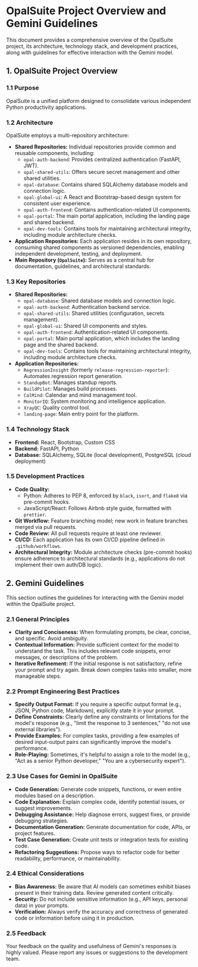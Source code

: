 # OpalSuite Project Overview and Gemini Guidelines

This document provides a comprehensive overview of the OpalSuite project, its architecture, technology stack, and development practices, along with guidelines for effective interaction with the Gemini model.

## 1. OpalSuite Project Overview

### 1.1 Purpose
OpalSuite is a unified platform designed to consolidate various independent Python productivity applications.

### 1.2 Architecture
OpalSuite employs a multi-repository architecture:
*   **Shared Repositories:** Individual repositories provide common and reusable components, including:
    *   `opal-auth-backend`: Provides centralized authentication (FastAPI, JWT).
    *   `opal-shared-utils`: Offers secure secret management and other shared utilities.
    *   `opal-database`: Contains shared SQLAlchemy database models and connection logic.
    *   `opal-global-ui`: A React and Bootstrap-based design system for consistent user experience.
    *   `opal-auth-frontend`: Contains authentication-related UI components.
    *   `opal-portal`: The main portal application, including the landing page and shared backend.
    *   `opal-dev-tools`: Contains tools for maintaining architectural integrity, including module architecture checks.
*   **Application Repositories:** Each application resides in its own repository, consuming shared components as versioned dependencies, enabling independent development, testing, and deployment.
*   **Main Repository (`OpalSuite`):** Serves as a central hub for documentation, guidelines, and architectural standards.

### 1.3 Key Repositories
*   **Shared Repositories:**
    *   `opal-database`: Shared database models and connection logic.
    *   `opal-auth-backend`: Authentication backend service.
    *   `opal-shared-utils`: Shared utilities (configuration, secrets management).
    *   `opal-global-ui`: Shared UI components and styles.
    *   `opal-auth-frontend`: Authentication-related UI components.
    *   `opal-portal`: Main portal application, which includes the landing page and the shared backend.
    *   `opal-dev-tools`: Contains tools for maintaining architectural integrity, including module architecture checks.
*   **Application Repositories:**
    *   `RegressionInsight` (formerly `release-regression-reporter`): Automates regression report generation.
    *   `StandupBot`: Manages standup reports.
    *   `BuildPilot`: Manages build processes.
    *   `CalMind`: Calendar and mind management tool.
    *   `MonitorIQ`: System monitoring and intelligence application.
    *   `XrayQC`: Quality control tool.
    *   `landing-page`: Main entry point for the platform.

### 1.4 Technology Stack
*   **Frontend:** React, Bootstrap, Custom CSS
*   **Backend:** FastAPI, Python
*   **Database:** SQLAlchemy, SQLite (local development), PostgreSQL (cloud deployment)

### 1.5 Development Practices
*   **Code Quality:**
    *   Python: Adheres to PEP 8, enforced by `black`, `isort`, and `flake8` via pre-commit hooks.
    *   JavaScript/React: Follows Airbnb style guide, formatted with `prettier`.
*   **Git Workflow:** Feature branching model; new work in feature branches merged via pull requests.
*   **Code Review:** All pull requests require at least one reviewer.
*   **CI/CD:** Each application has its own CI/CD pipeline defined in `.github/workflows`.
*   **Architectural Integrity:** Module architecture checks (pre-commit hooks) ensure adherence to architectural standards (e.g., applications do not implement their own auth/DB logic).

## 2. Gemini Guidelines

This section outlines the guidelines for interacting with the Gemini model within the OpalSuite project.

### 2.1 General Principles
*   **Clarity and Conciseness:** When formulating prompts, be clear, concise, and specific. Avoid ambiguity.
*   **Contextual Information:** Provide sufficient context for the model to understand the task. This includes relevant code snippets, error messages, or descriptions of the problem.
*   **Iterative Refinement:** If the initial response is not satisfactory, refine your prompt and try again. Break down complex tasks into smaller, more manageable steps.

### 2.2 Prompt Engineering Best Practices
*   **Specify Output Format:** If you require a specific output format (e.g., JSON, Python code, Markdown), explicitly state it in your prompt.
*   **Define Constraints:** Clearly define any constraints or limitations for the model's response (e.g., "limit the response to 3 sentences," "do not use external libraries").
*   **Provide Examples:** For complex tasks, providing a few examples of desired input-output pairs can significantly improve the model's performance.
*   **Role-Playing:** Sometimes, it's helpful to assign a role to the model (e.g., "Act as a senior Python developer," "You are a cybersecurity expert").

### 2.3 Use Cases for Gemini in OpalSuite
*   **Code Generation:** Generate code snippets, functions, or even entire modules based on a description.
*   **Code Explanation:** Explain complex code, identify potential issues, or suggest improvements.
*   **Debugging Assistance:** Help diagnose errors, suggest fixes, or provide debugging strategies.
*   **Documentation Generation:** Generate documentation for code, APIs, or project features.
*   **Test Case Generation:** Create unit tests or integration tests for existing code.
*   **Refactoring Suggestions:** Propose ways to refactor code for better readability, performance, or maintainability.

### 2.4 Ethical Considerations
*   **Bias Awareness:** Be aware that AI models can sometimes exhibit biases present in their training data. Review generated content critically.
*   **Security:** Do not include sensitive information (e.g., API keys, personal data) in your prompts.
*   **Verification:** Always verify the accuracy and correctness of generated code or information before using it in production.

### 2.5 Feedback
Your feedback on the quality and usefulness of Gemini's responses is highly valued. Please report any issues or suggestions to the development team.